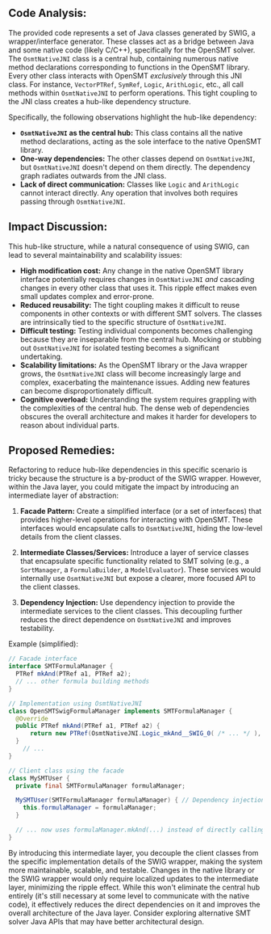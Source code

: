 ## Code Analysis:

The provided code represents a set of Java classes generated by SWIG, a wrapper/interface generator. These classes act as a bridge between Java and some native code (likely C/C++), specifically for the OpenSMT solver. The `OsmtNativeJNI` class is a central hub, containing numerous native method declarations corresponding to functions in the OpenSMT library. Every other class interacts with OpenSMT _exclusively_ through this JNI class. For instance, `VectorPTRef`, `SymRef`, `Logic`, `ArithLogic`, etc., all call methods within `OsmtNativeJNI` to perform operations. This tight coupling to the JNI class creates a hub-like dependency structure.

Specifically, the following observations highlight the hub-like dependency:

-   **`OsmtNativeJNI` as the central hub:** This class contains all the native method declarations, acting as the sole interface to the native OpenSMT library.
-   **One-way dependencies:** The other classes depend on `OsmtNativeJNI`, but `OsmtNativeJNI` doesn't depend on them directly. The dependency graph radiates outwards from the JNI class.
-   **Lack of direct communication:** Classes like `Logic` and `ArithLogic` cannot interact directly. Any operation that involves both requires passing through `OsmtNativeJNI`.

## Impact Discussion:

This hub-like structure, while a natural consequence of using SWIG, can lead to several maintainability and scalability issues:

-   **High modification cost:** Any change in the native OpenSMT library interface potentially requires changes in `OsmtNativeJNI` _and_ cascading changes in every other class that uses it. This ripple effect makes even small updates complex and error-prone.
-   **Reduced reusability:** The tight coupling makes it difficult to reuse components in other contexts or with different SMT solvers. The classes are intrinsically tied to the specific structure of `OsmtNativeJNI`.
-   **Difficult testing:** Testing individual components becomes challenging because they are inseparable from the central hub. Mocking or stubbing out `OsmtNativeJNI` for isolated testing becomes a significant undertaking.
-   **Scalability limitations:** As the OpenSMT library or the Java wrapper grows, the `OsmtNativeJNI` class will become increasingly large and complex, exacerbating the maintenance issues. Adding new features can become disproportionately difficult.
-   **Cognitive overload:** Understanding the system requires grappling with the complexities of the central hub. The dense web of dependencies obscures the overall architecture and makes it harder for developers to reason about individual parts.

## Proposed Remedies:

Refactoring to reduce hub-like dependencies in this specific scenario is tricky because the structure is a by-product of the SWIG wrapper. However, within the Java layer, you could mitigate the impact by introducing an intermediate layer of abstraction:

1. **Facade Pattern:** Create a simplified interface (or a set of interfaces) that provides higher-level operations for interacting with OpenSMT. These interfaces would encapsulate calls to `OsmtNativeJNI`, hiding the low-level details from the client classes.

2. **Intermediate Classes/Services:** Introduce a layer of service classes that encapsulate specific functionality related to SMT solving (e.g., a `SortManager`, a `FormulaBuilder`, a `ModelEvaluator`). These services would internally use `OsmtNativeJNI` but expose a clearer, more focused API to the client classes.

3. **Dependency Injection:** Use dependency injection to provide the intermediate services to the client classes. This decoupling further reduces the direct dependence on `OsmtNativeJNI` and improves testability.

Example (simplified):

```java
// Facade interface
interface SMTFormulaManager {
  PTRef mkAnd(PTRef a1, PTRef a2);
  // ... other formula building methods
}

// Implementation using OsmtNativeJNI
class OpenSMTSwigFormulaManager implements SMTFormulaManager {
  @Override
  public PTRef mkAnd(PTRef a1, PTRef a2) {
      return new PTRef(OsmtNativeJNI.Logic_mkAnd__SWIG_0( /* ... */ ), true); // Hidden JNI call
  }
    // ...
}

// Client class using the facade
class MySMTUser {
  private final SMTFormulaManager formulaManager;

  MySMTUser(SMTFormulaManager formulaManager) { // Dependency injection
    this.formulaManager = formulaManager;
  }

  // ... now uses formulaManager.mkAnd(...) instead of directly calling OsmtNativeJNI
}

```

By introducing this intermediate layer, you decouple the client classes from the specific implementation details of the SWIG wrapper, making the system more maintainable, scalable, and testable. Changes in the native library or the SWIG wrapper would only require localized updates to the intermediate layer, minimizing the ripple effect. While this won't eliminate the central hub entirely (it's still necessary at some level to communicate with the native code), it effectively reduces the direct dependencies on it and improves the overall architecture of the Java layer. Consider exploring alternative SMT solver Java APIs that may have better architectural design.
